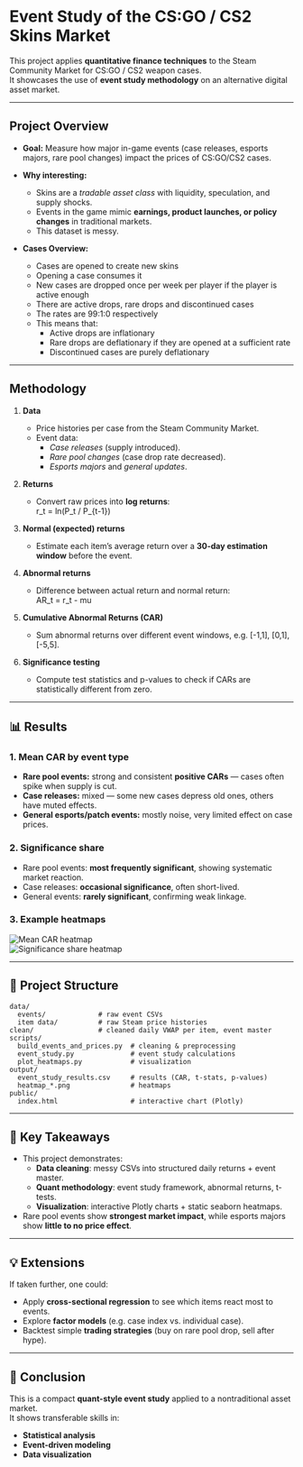 # Event Study of the CS:GO / CS2 Skins Market

This project applies **quantitative finance techniques** to the Steam Community Market for CS:GO / CS2 weapon cases.  
It showcases the use of **event study methodology** on an alternative digital asset market.

---

## Project Overview

- **Goal:** Measure how major in-game events (case releases, esports majors, rare pool changes) impact the prices of CS:GO/CS2 cases.  
- **Why interesting:**  
  - Skins are a *tradable asset class* with liquidity, speculation, and supply shocks.
  - Events in the game mimic **earnings, product launches, or policy changes** in traditional markets.  
  - This dataset is messy.  

- **Cases Overview:** 
  - Cases are opened to create new skins
  - Opening a case consumes it
  - New cases are dropped once per week per player if the player is active enough
  - There are active drops, rare drops and discontinued cases
  - The rates are 99:1:0 respectively
  - This means that:
    - Active drops are inflationary
    - Rare drops are deflationary if they are opened at a sufficient rate
    - Discontinued cases are purely deflationary
---

## Methodology

1. **Data**
   - Price histories per case from the Steam Community Market.
   - Event data:  
     - *Case releases* (supply introduced).  
     - *Rare pool changes* (case drop rate decreased).  
     - *Esports majors* and *general updates*.

2. **Returns**
   - Convert raw prices into **log returns**:  
     r_t = ln(P_t / P_{t-1})

3. **Normal (expected) returns**
   - Estimate each item’s average return over a **30-day estimation window** before the event.

4. **Abnormal returns**
   - Difference between actual return and normal return:  
     AR_t = r_t - mu

5. **Cumulative Abnormal Returns (CAR)**
   - Sum abnormal returns over different event windows, e.g. [-1,1], [0,1], [-5,5].

6. **Significance testing**
   - Compute test statistics and p-values to check if CARs are statistically different from zero.

---

## 📊 Results

### 1. Mean CAR by event type
- **Rare pool events:** strong and consistent **positive CARs** — cases often spike when supply is cut.  
- **Case releases:** mixed — some new cases depress old ones, others have muted effects.  
- **General esports/patch events:** mostly noise, very limited effect on case prices.  

### 2. Significance share
- Rare pool events: **most frequently significant**, showing systematic market reaction.  
- Case releases: **occasional significance**, often short-lived.  
- General events: **rarely significant**, confirming weak linkage.

### 3. Example heatmaps
![Mean CAR heatmap](output/heatmap_meanCAR_case_release.png)  
![Significance share heatmap](output/heatmap_sigshare_rare_pool.png)  

---

## 📂 Project Structure

```
data/
  events/             # raw event CSVs
  item data/          # raw Steam price histories
clean/                # cleaned daily VWAP per item, event master
scripts/
  build_events_and_prices.py  # cleaning & preprocessing
  event_study.py              # event study calculations
  plot_heatmaps.py            # visualization
output/
  event_study_results.csv     # results (CAR, t-stats, p-values)
  heatmap_*.png               # heatmaps
public/
  index.html                  # interactive chart (Plotly)
```

---

## 🧾 Key Takeaways

- This project demonstrates:
  - **Data cleaning**: messy CSVs into structured daily returns + event master.  
  - **Quant methodology**: event study framework, abnormal returns, t-tests.  
  - **Visualization**: interactive Plotly charts + static seaborn heatmaps.  
- Rare pool events show **strongest market impact**, while esports majors show **little to no price effect**.

---

## 💡 Extensions

If taken further, one could:
- Apply **cross-sectional regression** to see which items react most to events.  
- Explore **factor models** (e.g. case index vs. individual case).  
- Backtest simple **trading strategies** (buy on rare pool drop, sell after hype).

---

## 🏁 Conclusion

This is a compact **quant-style event study** applied to a nontraditional asset market.  
It shows transferable skills in:
- **Statistical analysis**
- **Event-driven modeling**
- **Data visualization**
